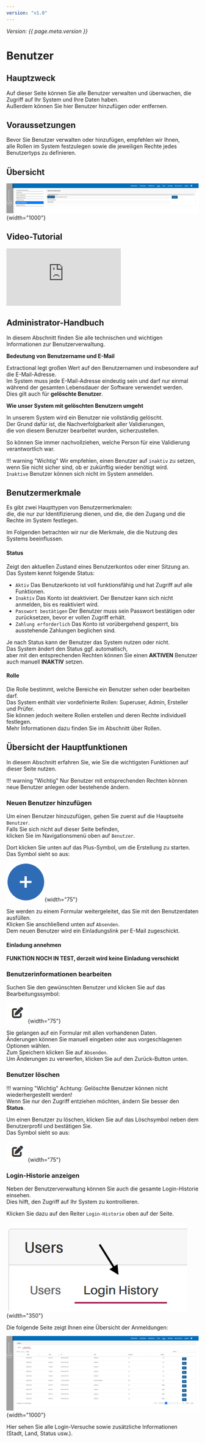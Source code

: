 ```yaml
---
version: "v1.0"
---
```


<span class="version-label">*Version: {{ page.meta.version }}*</span>

# Benutzer

## Hauptzweck

Auf dieser Seite können Sie alle Benutzer verwalten und überwachen,
die Zugriff auf Ihr System und Ihre Daten haben.  
Außerdem können Sie hier Benutzer hinzufügen oder entfernen.

## Voraussetzungen

Bevor Sie Benutzer verwalten oder hinzufügen, empfehlen wir Ihnen,  
alle Rollen im System festzulegen sowie die jeweiligen Rechte jedes Benutzertyps zu definieren.

## Übersicht

![image](../img/Screenshots/Users/Users_overview.png){width="1000"}

<div class=no-pdf>

<h2>Video-Tutorial</h2>

<div class = "responsive-video">

<iframe src="https://www.youtube.com/embed/wantwfXFLYc?si=bkxPJGAFK2s_ZJZw" frameborder="0" allow="accelerometer; autoplay; clipboard-write; encrypted-media; gyroscope; picture-in-picture; web-share" referrerpolicy="strict-origin-when-cross-origin" allowfullscreen></iframe>

</div>

</div>

## Administrator-Handbuch

In diesem Abschnitt finden Sie alle technischen und wichtigen Informationen zur Benutzerverwaltung.

**Bedeutung von Benutzername und E-Mail**

Extractional legt großen Wert auf den Benutzernamen und insbesondere auf die E-Mail-Adresse.  
Im System muss jede E-Mail-Adresse eindeutig sein und darf nur einmal während der gesamten
Lebensdauer der Software verwendet werden.  
Dies gilt auch für **gelöschte Benutzer**.

**Wie unser System mit gelöschten Benutzern umgeht**

In unserem System wird ein Benutzer nie vollständig gelöscht.  
Der Grund dafür ist, die Nachverfolgbarkeit aller Validierungen,  
die von diesem Benutzer bearbeitet wurden, sicherzustellen.

So können Sie immer nachvollziehen, welche Person für eine Validierung verantwortlich war.

!!! warning "Wichtig"
    Wir empfehlen, einen Benutzer auf `inaktiv` zu setzen,  
    wenn Sie nicht sicher sind, ob er zukünftig wieder benötigt wird.  
    `Inaktive` Benutzer können sich nicht im System anmelden.

## Benutzermerkmale

Es gibt zwei Haupttypen von Benutzermerkmalen:  
die, die nur zur Identifizierung dienen, und die, die den Zugang und die Rechte im System festlegen.

Im Folgenden betrachten wir nur die Merkmale, die die Nutzung des Systems beeinflussen.

#### Status 

Zeigt den aktuellen Zustand eines Benutzerkontos oder einer Sitzung an.  
Das System kennt folgende Status:

-   `Aktiv` Das Benutzerkonto ist voll funktionsfähig und hat Zugriff auf alle Funktionen.
-   `Inaktiv` Das Konto ist deaktiviert. Der Benutzer kann sich nicht anmelden, bis es reaktiviert wird.
-   `Passwort bestätigen` Der Benutzer muss sein Passwort bestätigen oder zurücksetzen, bevor er vollen Zugriff erhält.
-   `Zahlung erforderlich` Das Konto ist vorübergehend gesperrt, bis ausstehende Zahlungen beglichen sind.

Je nach Status kann der Benutzer das System nutzen oder nicht.  
Das System ändert den Status ggf. automatisch,  
aber mit den entsprechenden Rechten können Sie einen **AKTIVEN** Benutzer auch manuell **INAKTIV** setzen.

#### Rolle

Die Rolle bestimmt, welche Bereiche ein Benutzer sehen oder bearbeiten darf.  
Das System enthält vier vordefinierte Rollen: Superuser, Admin, Ersteller und Prüfer.  
Sie können jedoch weitere Rollen erstellen und deren Rechte individuell festlegen.  
Mehr Informationen dazu finden Sie im Abschnitt über Rollen.

## Übersicht der Hauptfunktionen

In diesem Abschnitt erfahren Sie, wie Sie die wichtigsten Funktionen auf dieser Seite nutzen.

!!! warning "Wichtig"
    Nur Benutzer mit entsprechenden Rechten können neue Benutzer anlegen oder bestehende ändern.

### Neuen Benutzer hinzufügen

Um einen Benutzer hinzuzufügen, gehen Sie zuerst auf die Hauptseite `Benutzer`.  
Falls Sie sich nicht auf dieser Seite befinden,  
klicken Sie im Navigationsmenü oben auf `Benutzer`.

Dort klicken Sie unten auf das Plus-Symbol, um die Erstellung zu starten.  
Das Symbol sieht so aus:

![image](../img/Screenshots/Users/Add_user_icon.png){width="75"}

Sie werden zu einem Formular weitergeleitet, das Sie mit den Benutzerdaten ausfüllen.  
Klicken Sie anschließend unten auf `Absenden`.  
Dem neuen Benutzer wird ein Einladungslink per E-Mail zugeschickt.

#### Einladung annehmen

**FUNKTION NOCH IN TEST, derzeit wird keine Einladung verschickt**

### Benutzerinformationen bearbeiten

Suchen Sie den gewünschten Benutzer und klicken Sie auf das Bearbeitungssymbol:

![image](../img/Screenshots/Users/Edit_icon.png){width="75"}

Sie gelangen auf ein Formular mit allen vorhandenen Daten.  
Änderungen können Sie manuell eingeben oder aus vorgeschlagenen Optionen wählen.  
Zum Speichern klicken Sie auf `Absenden`.  
Um Änderungen zu verwerfen, klicken Sie auf den Zurück-Button unten.

### Benutzer löschen

!!! warning "Wichtig"
    Achtung: Gelöschte Benutzer können nicht wiederhergestellt werden!  
    Wenn Sie nur den Zugriff entziehen möchten, ändern Sie besser den **Status**.

Um einen Benutzer zu löschen, klicken Sie auf das Löschsymbol neben dem Benutzerprofil und bestätigen Sie.  
Das Symbol sieht so aus:

![image](../img/Screenshots/Users/Edit_icon.png){width="75"}

### Login-Historie anzeigen

Neben der Benutzerverwaltung können Sie auch die gesamte Login-Historie einsehen.  
Dies hilft, den Zugriff auf Ihr System zu kontrollieren.  

Klicken Sie dazu auf den Reiter `Login-Historie` oben auf der Seite.

![image](../img/Screenshots/Users/File_history_tab.png){width="350"}

Die folgende Seite zeigt Ihnen eine Übersicht der Anmeldungen:

![image](../img/Screenshots/Users/Login_history_overview.png){width="1000"}

Hier sehen Sie alle Login-Versuche sowie zusätzliche Informationen  
(Stadt, Land, Status usw.).
